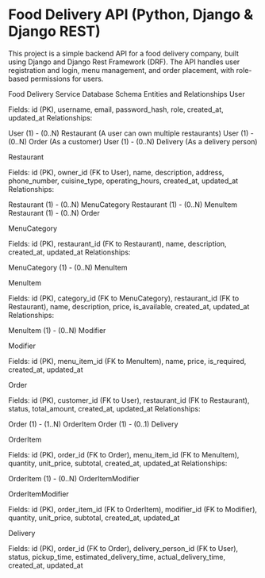 # Food Delivery API (Python, Django & Django REST)
This project is a simple backend API for a food delivery company, built using Django and Django Rest Framework (DRF). The API handles user registration and login, menu management, and order placement, with role-based permissions for users.

Food Delivery Service Database Schema
Entities and Relationships
User

Fields: id (PK), username, email, password_hash, role, created_at, updated_at
Relationships:

User (1) - (0..N) Restaurant (A user can own multiple restaurants)
User (1) - (0..N) Order (As a customer)
User (1) - (0..N) Delivery (As a delivery person)



Restaurant

Fields: id (PK), owner_id (FK to User), name, description, address, phone_number, cuisine_type, operating_hours, created_at, updated_at
Relationships:

Restaurant (1) - (0..N) MenuCategory
Restaurant (1) - (0..N) MenuItem
Restaurant (1) - (0..N) Order



MenuCategory

Fields: id (PK), restaurant_id (FK to Restaurant), name, description, created_at, updated_at
Relationships:

MenuCategory (1) - (0..N) MenuItem



MenuItem

Fields: id (PK), category_id (FK to MenuCategory), restaurant_id (FK to Restaurant), name, description, price, is_available, created_at, updated_at
Relationships:

MenuItem (1) - (0..N) Modifier



Modifier

Fields: id (PK), menu_item_id (FK to MenuItem), name, price, is_required, created_at, updated_at

Order

Fields: id (PK), customer_id (FK to User), restaurant_id (FK to Restaurant), status, total_amount, created_at, updated_at
Relationships:

Order (1) - (1..N) OrderItem
Order (1) - (0..1) Delivery



OrderItem

Fields: id (PK), order_id (FK to Order), menu_item_id (FK to MenuItem), quantity, unit_price, subtotal, created_at, updated_at
Relationships:

OrderItem (1) - (0..N) OrderItemModifier



OrderItemModifier

Fields: id (PK), order_item_id (FK to OrderItem), modifier_id (FK to Modifier), quantity, unit_price, subtotal, created_at, updated_at

Delivery

Fields: id (PK), order_id (FK to Order), delivery_person_id (FK to User), status, pickup_time, estimated_delivery_time, actual_delivery_time, created_at, updated_at



